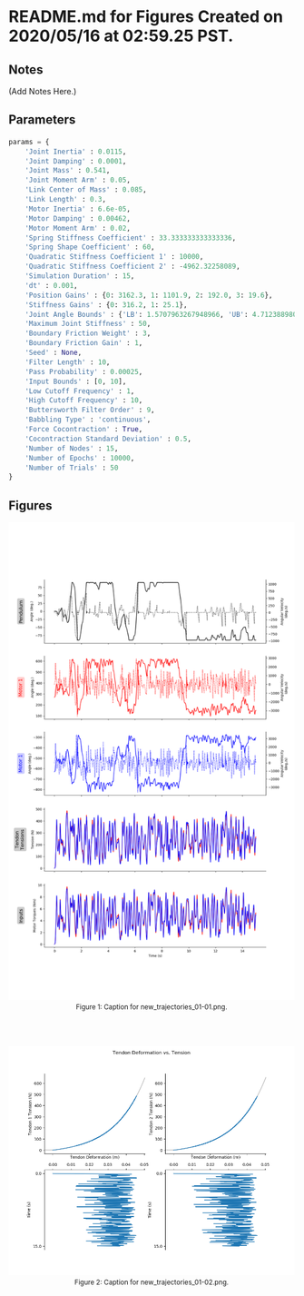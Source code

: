 

# README.md for Figures Created on 2020/05/16 at 02:59.25 PST. 

## Notes

(Add Notes Here.)

## Parameters 

```py
params = {
	'Joint Inertia' : 0.0115,
	'Joint Damping' : 0.0001,
	'Joint Mass' : 0.541,
	'Joint Moment Arm' : 0.05,
	'Link Center of Mass' : 0.085,
	'Link Length' : 0.3,
	'Motor Inertia' : 6.6e-05,
	'Motor Damping' : 0.00462,
	'Motor Moment Arm' : 0.02,
	'Spring Stiffness Coefficient' : 33.333333333333336,
	'Spring Shape Coefficient' : 60,
	'Quadratic Stiffness Coefficient 1' : 10000,
	'Quadratic Stiffness Coefficient 2' : -4962.32258089,
	'Simulation Duration' : 15,
	'dt' : 0.001,
	'Position Gains' : {0: 3162.3, 1: 1101.9, 2: 192.0, 3: 19.6},
	'Stiffness Gains' : {0: 316.2, 1: 25.1},
	'Joint Angle Bounds' : {'LB': 1.5707963267948966, 'UB': 4.71238898038469},
	'Maximum Joint Stiffness' : 50,
	'Boundary Friction Weight' : 3,
	'Boundary Friction Gain' : 1,
	'Seed' : None,
	'Filter Length' : 10,
	'Pass Probability' : 0.00025,
	'Input Bounds' : [0, 10],
	'Low Cutoff Frequency' : 1,
	'High Cutoff Frequency' : 10,
	'Buttersworth Filter Order' : 9,
	'Babbling Type' : 'continuous',
	'Force Cocontraction' : True,
	'Cocontraction Standard Deviation' : 0.5,
	'Number of Nodes' : 15,
	'Number of Epochs' : 10000,
	'Number of Trials' : 50
}
```

## Figures

<p align="center">
	<img width="1000" src="new_trajectories_01-01.png"></br>
	<small>Figure 1: Caption for new_trajectories_01-01.png.</small>
</p>
</br>
</br>

<p align="center">
	<img width="1000" src="new_trajectories_01-02.png"></br>
	<small>Figure 2: Caption for new_trajectories_01-02.png.</small>
</p>
</br>
</br>

